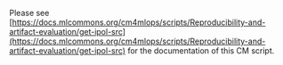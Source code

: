 Please see [https://docs.mlcommons.org/cm4mlops/scripts/Reproducibility-and-artifact-evaluation/get-ipol-src](https://docs.mlcommons.org/cm4mlops/scripts/Reproducibility-and-artifact-evaluation/get-ipol-src) for the documentation of this CM script.
